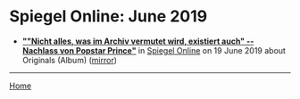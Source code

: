 # Spiegel Online: June 2019

 - [**""Nicht alles, was im Archiv vermutet wird, existiert auch" -- Nachlass von Popstar Prince"**](https://www.spiegel.de/kultur/musik/prince-archivar-howe-im-interview-es-ist-detektivarbeit-a-1272845.html) in [Spiegel Online](https://www.spiegel.de/) on 19 June 2019 about Originals (Album) ([mirror](https://web.archive.org/web/*/https://www.spiegel.de/kultur/musik/prince-archivar-howe-im-interview-es-ist-detektivarbeit-a-1272845.html))

----

[Home](./)

